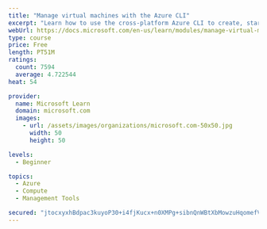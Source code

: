 ```yaml
---
title: "Manage virtual machines with the Azure CLI"
excerpt: "Learn how to use the cross-platform Azure CLI to create, start, stop, and perform other management tasks related to virtual machines in Azure."
webUrl: https://docs.microsoft.com/en-us/learn/modules/manage-virtual-machines-with-azure-cli/
type: course
price: Free
length: PT51M
ratings:
  count: 7594
  average: 4.722544
heat: 54

provider:
  name: Microsoft Learn
  domain: microsoft.com
  images:
    - url: /assets/images/organizations/microsoft.com-50x50.jpg
      width: 50
      height: 50

levels:
  - Beginner

topics:
  - Azure
  - Compute
  - Management Tools

secured: "jtocxyxhBdpac3kuyoP30+i4fjKucx+n0XMPg+sibnQnWBtXbMowzuHqomefVaEPzhIT88PANFBwWflPJ5TyBrcVr9267fDaChoK60akgm+eThECwXmKeaT9cQc1KHIU1oavol0SBHj8nE3HER33EF0S3BECRSvyHDlUOb1OD09FVrDSQk01x7NDkkZdOziPZQAw22fMgZ3qhdrx1ZkkN7dMkduxktiKxIYNm0wmmpeRr/HniQ0OrRZ6FNJ+ABAeU8+aGZ7jbJx5Bym2yCikrfsdcNNBU2cAmqmQVtK1pah6XucbFwgqsi9itdzfEw4eKBQVIB0QpUGTYV8Ul1hYyFHvAdsXcOpP8RKRnCfph0T6bxZszkMUTIWjMZj6Vt5EUkdp5MVRU66JaCXyZ7bpdGGzgI6TX9m/WuWrAqV+bIg=;GbmK5J8MWVKlNOV4uRXIjQ=="
---
```


